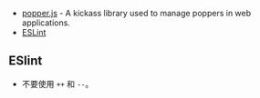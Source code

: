 
- [popper.js](https://popper.js.org/) - A kickass library used to manage poppers in web applications.  
- [ESLint](https://eslint.org/docs/rules/)

## ESlint

- 不要使用 `++` 和 `--`。
